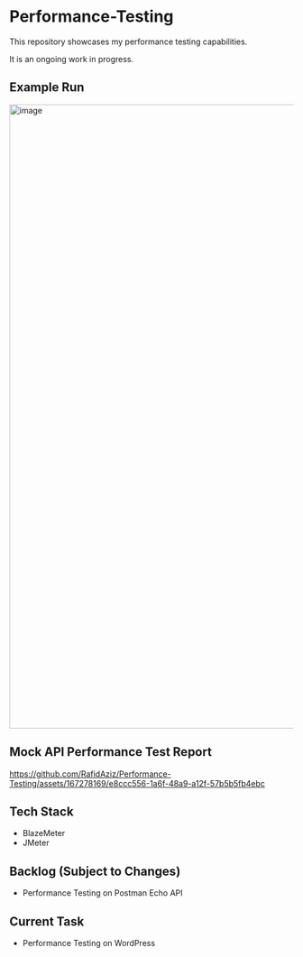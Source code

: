 # Performance-Testing
This repository showcases my performance testing capabilities.

It is an ongoing work in progress.

## Example Run

<img width="1107" alt="image" src="https://github.com/RafidAziz/Performance-Testing/assets/167278169/57b66016-acc5-454b-9285-255f6b5887ed">

## Mock API Performance Test Report

https://github.com/RafidAziz/Performance-Testing/assets/167278169/e8ccc556-1a6f-48a9-a12f-57b5b5fb4ebc

## Tech Stack
- BlazeMeter
- JMeter

## Backlog (Subject to Changes)
- Performance Testing on Postman Echo API

## Current Task
- Performance Testing on WordPress
